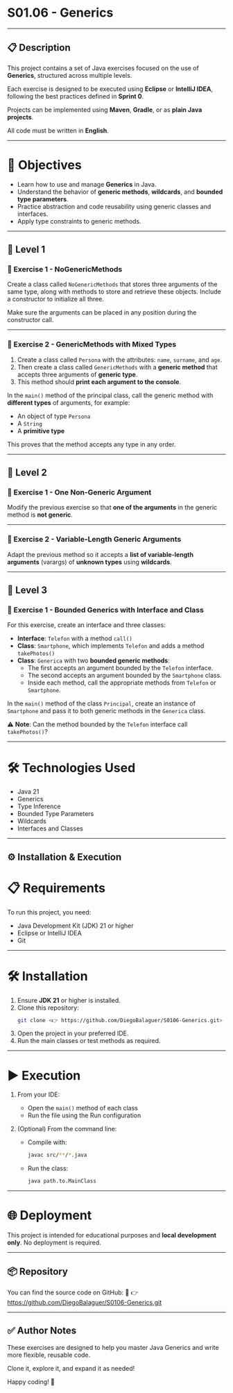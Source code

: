 # S01.06 - Generics

---

## 📋 Description

This project contains a set of Java exercises focused on the use of **Generics**, structured across multiple levels.

Each exercise is designed to be executed using **Eclipse** or **IntelliJ IDEA**, following the best practices defined in **Sprint 0**.

Projects can be implemented using **Maven**, **Gradle**, or as **plain Java projects**.

All code must be written in **English**.

---

# 🎯 Objectives

- Learn how to use and manage **Generics** in Java.
- Understand the behavior of **generic methods**, **wildcards**, and **bounded type parameters**.
- Practice abstraction and code reusability using generic classes and interfaces.
- Apply type constraints to generic methods.

---

## 🔹 Level 1

### 📘 Exercise 1 - NoGenericMethods

Create a class called `NoGenericMethods` that stores three arguments of the same type, along with methods to store and retrieve these objects. Include a constructor to initialize all three.

Make sure the arguments can be placed in any position during the constructor call.

---

### 📘 Exercise 2 - GenericMethods with Mixed Types

1. Create a class called `Persona` with the attributes: `name`, `surname`, and `age`.
2. Then create a class called `GenericMethods` with a **generic method** that accepts three arguments of **generic type**.
3. This method should **print each argument to the console**.

In the `main()` method of the principal class, call the generic method with **different types** of arguments, for example:
- An object of type `Persona`
- A `String`
- A **primitive type**

This proves that the method accepts any type in any order.

---

## 🔹 Level 2

### 📘 Exercise 1 - One Non-Generic Argument

Modify the previous exercise so that **one of the arguments** in the generic method is **not generic**.

---

### 📘 Exercise 2 - Variable-Length Generic Arguments

Adapt the previous method so it accepts a **list of variable-length arguments** (varargs) of **unknown types** using **wildcards**.

---

## 🔹 Level 3

### 📘 Exercise 1 - Bounded Generics with Interface and Class

For this exercise, create an interface and three classes:

- **Interface**: `Telefon` with a method `call()`
- **Class**: `Smartphone`, which implements `Telefon` and adds a method `takePhotos()`
- **Class**: `Generica` with two **bounded generic methods**:
  - The first accepts an argument bounded by the `Telefon` interface.
  - The second accepts an argument bounded by the `Smartphone` class.
  - Inside each method, call the appropriate methods from `Telefon` or `Smartphone`.

In the `main()` method of the class `Principal`, create an instance of `Smartphone` and pass it to both generic methods in the `Generica` class.

⚠️ **Note**: Can the method bounded by the `Telefon` interface call `takePhotos()`?

---

# 🛠️ Technologies Used

- Java 21
- Generics
- Type Inference
- Bounded Type Parameters
- Wildcards
- Interfaces and Classes

---

## ⚙️ Installation & Execution

# 📋 Requirements

To run this project, you need:

- Java Development Kit (JDK) 21 or higher
- Eclipse or IntelliJ IDEA
- Git

---

# 🛠️ Installation

1. Ensure **JDK 21** or higher is installed.
2. Clone this repository:
   ```sh
   git clone <👉 https://github.com/DiegoBalaguer/S0106-Generics.git>
   ```
3. Open the project in your preferred IDE.
4. Run the main classes or test methods as required.

---

# ▶️ Execution

1. From your IDE:
   - Open the `main()` method of each class
   - Run the file using the Run configuration

2. (Optional) From the command line:
   - Compile with:
     ```sh
     javac src/**/*.java
     ```
   - Run the class:
     ```sh
     java path.to.MainClass
     ```

---

# 🌐 Deployment

This project is intended for educational purposes and **local development only**. No deployment is required.

---

## 📦 Repository

You can find the source code on GitHub:
🔗 👉 https://github.com/DiegoBalaguer/S0106-Generics.git

---

## ✅ Author Notes

These exercises are designed to help you master Java Generics and write more flexible, reusable code.

Clone it, explore it, and expand it as needed!

Happy coding! 🚀
